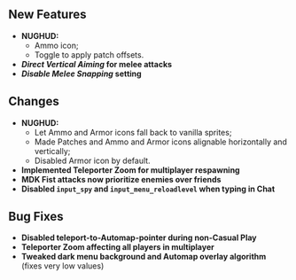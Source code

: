 ## New Features

- **NUGHUD:**
  - Ammo icon;
  - Toggle to apply patch offsets.
- **_Direct Vertical Aiming_ for melee attacks**
- **_Disable Melee Snapping_ setting**

## Changes

- **NUGHUD:**
  - Let Ammo and Armor icons fall back to vanilla sprites;
  - Made Patches and Ammo and Armor icons alignable horizontally and vertically;
  - Disabled Armor icon by default.
- **Implemented Teleporter Zoom for multiplayer respawning**
- **MDK Fist attacks now prioritize enemies over friends**
- **Disabled `input_spy` and `input_menu_reloadlevel` when typing in Chat**

## Bug Fixes

- **Disabled teleport-to-Automap-pointer during non-Casual Play**
- **Teleporter Zoom affecting all players in multiplayer**
- **Tweaked dark menu background and Automap overlay algorithm** (fixes very low values)
